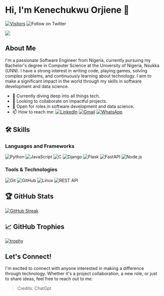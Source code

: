 # Hi, I'm Kenechukwu Orjiene 👋

[![Visitors](https://visitor-badge.laobi.icu/badge?page_id=supersonicwisd1/supersonicwisd1)](https://github.com/supersonicwisd1)
![Follow on Twitter](https://img.shields.io/twitter/follow/Supersonicwisd1?style=social)

<img src="https://readme-typing-svg.herokuapp.com/?lines=Software+Engineer;Lifelong+Learner;Problem+Solver;From+Nigeria&center=true&size=30" align="center">

## About Me

I'm a passionate Software Engineer from Nigeria, currently pursuing my Bachelor's degree in Computer Science at the University of Nigeria, Nsukka (UNN). I have a strong interest in writing code, playing games, solving complex problems, and continuously learning about technology. I aim to make a significant impact in the world through my skills in software development and data science.

- 🌱 Currently diving deep into all things tech.
- 👯 Looking to collaborate on impactful projects.
- 🎯 Open for roles in software development and data science.
- 📫 How to reach me: [![LinkedIn](https://img.shields.io/badge/linkedin-%230077B5.svg?&style=for-the-badge&logo=linkedin&logoColor=white)](https://www.linkedin.com/in/kenechukwu-orjiene/) [![Gmail](https://img.shields.io/badge/Gmail-D14836?style=for-the-badge&logo=gmail&logoColor=white)](mailto:orjienekenechukwu@gmail.com) [![WhatsApp](https://img.shields.io/badge/WhatsApp-25D366?style=for-the-badge&logo=whatsapp&logoColor=white)](http://wa.me//+234815471770)

## 🛠 Skills

### Languages and Frameworks

![Python](https://img.shields.io/badge/Python-%2314354C.svg?style=flat-square&logo=python&logoColor=white)
![JavaScript](https://img.shields.io/badge/JavaScript-%23F7DF1E.svg?style=flat-square&logo=javascript&logoColor=black)
![C](https://img.shields.io/badge/c-%23007396.svg?style=flat-square&logo=c&logoColor=white)
![Django](https://img.shields.io/badge/Django-%23092E20.svg?style=flat-square&logo=django&logoColor=white)
![Flask](https://img.shields.io/badge/Flask-%23000.svg?style=flat-square&logo=flask&logoColor=white)
![FastAPI](https://img.shields.io/badge/FastAPI-005571?style=flat-square&logo=fastapi)
![Node.js](https://img.shields.io/badge/Node.js-43853D?style=flat-square&logo=node-dot-js&logoColor=white)

### Tools & Technologies

![Git](https://img.shields.io/badge/Git-F05032?style=flat-square&logo=git&logoColor=white)
![GitHub](https://img.shields.io/badge/GitHub-100000?style=flat-square&logo=github&logoColor=white)
![Linux](https://img.shields.io/badge/Linux-FCC624?style=flat-square&logo=linux&logoColor=black)
![REST API](https://img.shields.io/badge/REST-02569B?style=flat-square&logo=rest&logoColor=white)

## 🏆 GitHub Stats

[![GitHub Streak](https://github-readme-streak-stats.herokuapp.com?user=kenechukwu-orjiene&theme=dark)](https://git.io/streak-stats)

## 📈 GitHub Trophies
[![trophy](https://github-profile-trophy.vercel.app/?username=kenechukwu-orjiene&theme=onedark)](https://github.com/ryo-ma/github-profile-trophy)

## Let's Connect!

I'm excited to connect with anyone interested in making a difference through technology. Whether it's a project collaboration, a new role, or just to share ideas, feel free to reach out to me.

> Credits: ChatGpt
